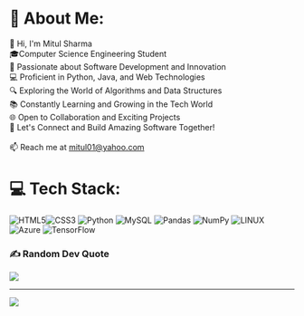 # 💫 About Me:
👋 Hi, I'm Mitul Sharma<br>🎓Computer Science Engineering Student<br>🚀 Passionate about Software Development and Innovation<br>💻 Proficient in Python, Java, and Web Technologies<br>🔍 Exploring the World of Algorithms and Data Structures<br>📚 Constantly Learning and Growing in the Tech World<br>🌐 Open to Collaboration and Exciting Projects<br>🌟 Let's Connect and Build Amazing Software Together!<br><br>📫 Reach me at mitul01@yahoo.com<br>


# 💻 Tech Stack:
![HTML5](https://img.shields.io/badge/html5-%23E34F26.svg?style=for-the-badge&logo=html5&logoColor=white)![CSS3](https://img.shields.io/badge/css3-%231572B6.svg?style=for-the-badge&logo=css3&logoColor=white) ![Python](https://img.shields.io/badge/python-3670A0?style=for-the-badge&logo=python&logoColor=ffdd54) ![MySQL](https://img.shields.io/badge/mysql-%2300f.svg?style=for-the-badge&logo=mysql&logoColor=white) ![Pandas](https://img.shields.io/badge/pandas-%23150458.svg?style=for-the-badge&logo=pandas&logoColor=white) ![NumPy](https://img.shields.io/badge/numpy-%23013243.svg?style=for-the-badge&logo=numpy&logoColor=white) ![LINUX](https://img.shields.io/badge/Linux-FCC624?style=for-the-badge&logo=linux&logoColor=black) ![Azure](https://img.shields.io/badge/azure-%230072C6.svg?style=for-the-badge&logo=azure-devops&logoColor=white) ![TensorFlow](https://img.shields.io/badge/TensorFlow-%23FF6F00.svg?style=for-the-badge&logo=TensorFlow&logoColor=white)


### ✍️ Random Dev Quote
![](https://quotes-github-readme.vercel.app/api?type=horizontal&theme=radical)

---
[![](https://visitcount.itsvg.in/api?id=Mitul08&icon=1&color=1)](https://visitcount.itsvg.in)

<!-- Proudly created with GPRM ( https://gprm.itsvg.in ) -->
